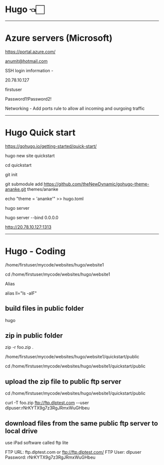 # Hugo 👈🏻

---

# Azure servers (Microsoft)

https://portal.azure.com/

anumit@hotmail.com

SSH login imformation -

20.78.10.127

firstuser

Password1!Password2!

Networking - Add ports rule to allow all incoming and ourgoing traffic

--- 

# Hugo Quick start
https://gohugo.io/getting-started/quick-start/

hugo new site quickstart

cd quickstart

git init

git submodule add https://github.com/theNewDynamic/gohugo-theme-ananke.git themes/ananke

echo "theme = 'ananke'" >> hugo.toml

hugo server


hugo server --bind 0.0.0.0

http://20.78.10.127:1313

---

# Hugo - Coding 

/home/firstuser/mycode/websites/hugo/website1

cd /home/firstuser/mycode/websites/hugo/website1

Alias

alias ll="ls -alF"


## build files in public folder 
hugo

## zip in public folder 
zip -r foo.zip .

/home/firstuser/mycode/websites/hugo/website1/quickstart/public

cd /home/firstuser/mycode/websites/hugo/website1/quickstart/public

## upload the zip file to public ftp server

cd /home/firstuser/mycode/websites/hugo/website1/quickstart/public

curl -T foo.zip ftp://ftp.dlptest.com --user dlpuser:rNrKYTX9g7z3RgJRmxWuGHbeu

## download files from the same public ftp server to local drive

use iPad software called ftp lite

FTP URL: ftp.dlptest.com or ftp://ftp.dlptest.com/
FTP User: dlpuser
Password: rNrKYTX9g7z3RgJRmxWuGHbeu















































































